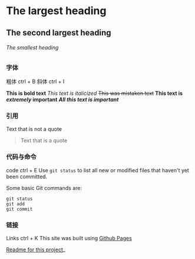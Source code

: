 # The largest heading
## The second largest heading
###### The smallest heading

### 字体
粗体 ctrl + B
斜体 ctrl + I

**This is bold text**
_This text is italicized_
~~This was mistaken text~~
**This text is _extremely_ important**
***All this text is important***

### 引用
Text that is not a quote
> Text that is a quote

### 代码与命令
code ctrl + E
Use `git status` to list all new or modified files that haven't yet been committed.

Some basic Git commands are:
```
git status
git add
git commit
```

### 链接
Links ctrl + K
This site was built using [Github Pages](https://pages.github.com/)

[Readme for this project](readme.md)_


